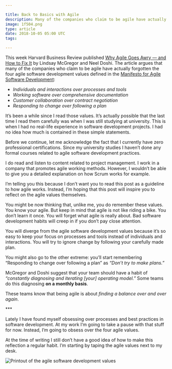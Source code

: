```yaml
---

title: Back to Basics with Agile
description: Many of the companies who claim to be agile have actually forgotten the four agile software development values
image: 1f504.png
type: article
date: 2018-10-05 05:00 UTC
tags:

---
```


This week Harvard Business Review published [Why Agile Goes Awry — and How to Fix It](https://hbr.org/2018/10/why-agile-goes-awry-and-how-to-fix-it) by Lindsay McGregor and Neel Doshi. The article argues that many of the companies who claim to be agile have actually forgotten the four agile software development values defined in the [Manifesto for Agile Software Development](http://agilemanifesto.org/):

* *Individuals and interactions over processes and tools*
* *Working software over comprehensive documentation*
* *Customer collaboration over contract negotiation*
* *Responding to change over following a plan*

It’s been a while since I read those values. It’s actually possible that the last time I read them carefully was when I was still studying at university. This is when I had no real-life experience in software development projects. I had no idea how much is contained in these simple statements.

Before we continue, let me acknowledge the fact that I currently have zero professional certifications. Since my university studies I haven’t done any formal courses related to agile software development practices.

I do read and listen to content related to project management. I work in a company that promotes agile working methods. However, I wouldn’t be able to give you a detailed explanation on how Scrum works for example.

I’m telling you this because I don’t want you to read this post as a guideline to how agile works. Instead, I’m hoping that this post will inspire you to reflect on the agile values themselves.

You might be now thinking that, unlike me, you do remember these values. You know your agile. But keep in mind that agile is not like riding a bike. You don’t learn it once. You will forget what agile is really about. Bad software development habits will creep in if you don’t pay close attention.

You will diverge from the agile software development values because it’s so easy to keep your focus on processes and tools instead of individuals and interactions. You will try to ignore change by following your carefully made plan.

You might also go to the other extreme: you’ll start remembering “Responding to change over following a plan” as *“Don’t try to make plans.”*

McGregor and Doshi suggest that your team should have a habit of *“constantly diagnosing and iterating [your] operating model.”* Some teams do this diagnosing **on a monthly basis**.

These teams know that being agile is about *finding a balance over and over again*.

\*\*\*

Lately I have found myself obsessing over processes and best practices in software development. At my work I’m going to take a pause with that stuff for now. Instead, I’m going to obsess over the four agile values.

At the time of writing I still don’t have a good idea of how to make this reflection a regular habit. I’m starting by taping the agile values next to my desk.

![Printout of the agile software development values](agile-values.jpg)
